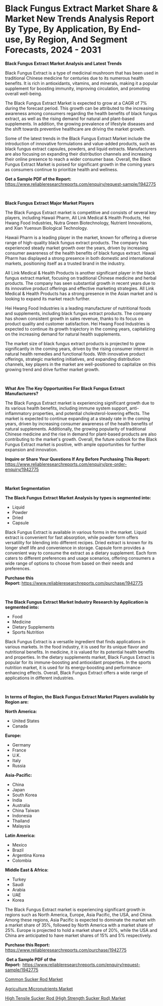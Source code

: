 <p><h1>Black Fungus Extract Market Share & Market New Trends Analysis Report By Type, By Application, By End-use, By Region, And Segment Forecasts, 2024 - 2031</h1></p><p><strong>Black Fungus Extract Market Analysis and Latest Trends</strong></p>
<p><p>Black Fungus Extract is a type of medicinal mushroom that has been used in traditional Chinese medicine for centuries due to its numerous health benefits. It is rich in antioxidants, vitamins, and minerals, making it a popular supplement for boosting immunity, improving circulation, and promoting overall well-being.</p><p>The Black Fungus Extract Market is expected to grow at a CAGR of 7% during the forecast period. This growth can be attributed to the increasing awareness among consumers regarding the health benefits of black fungus extract, as well as the rising demand for natural and plant-based supplements. In addition, the growing prevalence of lifestyle diseases and the shift towards preventive healthcare are driving the market growth.</p><p>Some of the latest trends in the Black Fungus Extract Market include the introduction of innovative formulations and value-added products, such as black fungus extract capsules, powders, and liquid extracts. Manufacturers are also focusing on expanding their distribution channels and increasing their online presence to reach a wider consumer base. Overall, the Black Fungus Extract Market is poised for significant growth in the coming years as consumers continue to prioritize health and wellness.</p></p>
<p><strong>Get a Sample PDF of the Report:&nbsp;</strong> <a href="https://www.reliableresearchreports.com/enquiry/request-sample/1942775">https://www.reliableresearchreports.com/enquiry/request-sample/1942775</a></p>
<p>&nbsp;</p>
<p><strong>Black Fungus Extract Major Market Players</strong></p>
<p><p>The Black Fungus Extract market is competitive and consists of several key players, including Hawaii Pharm, All Link Medical & Health Products, Hei Hwang Food Industries, Nutra Green Biotechnology, Nutrient Innovations, and Xian Yuensun Biological Technology.</p><p>Hawaii Pharm is a leading player in the market, known for offering a diverse range of high-quality black fungus extract products. The company has experienced steady market growth over the years, driven by increasing consumer awareness of the health benefits of black fungus extract. Hawaii Pharm has displayed a strong presence in both domestic and international markets, positioning itself as a trusted brand in the industry.</p><p>All Link Medical & Health Products is another significant player in the black fungus extract market, focusing on traditional Chinese medicine and herbal products. The company has seen substantial growth in recent years due to its innovative product offerings and effective marketing strategies. All Link Medical & Health Products has a strong presence in the Asian market and is looking to expand its market reach further.</p><p>Hei Hwang Food Industries is a leading manufacturer of nutritional foods and supplements, including black fungus extract products. The company has shown consistent growth in sales revenue, thanks to its focus on product quality and customer satisfaction. Hei Hwang Food Industries is expected to continue its growth trajectory in the coming years, capitalizing on the increasing demand for natural health supplements.</p><p>The market size of black fungus extract products is projected to grow significantly in the coming years, driven by the rising consumer interest in natural health remedies and functional foods. With innovative product offerings, strategic marketing initiatives, and expanding distribution channels, key players in the market are well-positioned to capitalize on this growing trend and drive further market growth.</p></p>
<p>&nbsp;</p>
<p><strong>What Are The Key Opportunities For Black Fungus Extract Manufacturers?</strong></p>
<p><p>The Black Fungus Extract market is experiencing significant growth due to its various health benefits, including immune system support, anti-inflammatory properties, and potential cholesterol-lowering effects. The market is expected to continue expanding at a steady rate in the coming years, driven by increasing consumer awareness of the health benefits of natural supplements. Additionally, the growing popularity of traditional Chinese medicine and the rise in demand for plant-based products are also contributing to the market's growth. Overall, the future outlook for the Black Fungus Extract market is positive, with ample opportunities for further expansion and innovation.</p></p>
<p><strong>Inquire or Share Your Questions If Any Before Purchasing This Report:</strong> <a href="https://www.reliableresearchreports.com/enquiry/pre-order-enquiry/1942775">https://www.reliableresearchreports.com/enquiry/pre-order-enquiry/1942775</a></p>
<p>&nbsp;</p>
<p><strong>Market Segmentation</strong></p>
<p><strong>The Black Fungus Extract Market Analysis by types is segmented into:</strong></p>
<p><ul><li>Liquid</li><li>Powder</li><li>Dried</li><li>Capsule</li></ul></p>
<p><p>Black Fungus Extract is available in various forms in the market. Liquid extract is convenient for fast absorption, while powder form offers versatility for blending into different recipes. Dried extract is known for its longer shelf life and convenience in storage. Capsule form provides a convenient way to consume the extract as a dietary supplement. Each form caters to different preferences and usage scenarios, offering consumers a wide range of options to choose from based on their needs and preferences.</p></p>
<p><strong>Purchase this Report:&nbsp;</strong><a href="https://www.reliableresearchreports.com/purchase/1942775">https://www.reliableresearchreports.com/purchase/1942775</a></p>
<p>&nbsp;</p>
<p><strong>The Black Fungus Extract Market Industry Research by Application is segmented into:</strong></p>
<p><ul><li>Food</li><li>Medicine</li><li>Dietary Supplements</li><li>Sports Nutrition</li></ul></p>
<p><p>Black Fungus Extract is a versatile ingredient that finds applications in various markets. In the food industry, it is used for its unique flavor and nutritional benefits. In medicine, it is valued for its potential health benefits and properties. In the dietary supplements market, Black Fungus Extract is popular for its immune-boosting and antioxidant properties. In the sports nutrition market, it is used for its energy-boosting and performance-enhancing effects. Overall, Black Fungus Extract offers a wide range of applications in different industries.</p></p>
<p>&nbsp;</p>
<p><strong>In terms of Region, the Black Fungus Extract Market Players available by Region are:</strong></p>
<p>
    <p> <strong> North America: </strong>
        <ul>
            <li>United States</li>
            <li>Canada</li>
        </ul>
        </p> 
    <p> <strong> Europe: </strong>
        <ul>
            <li>Germany</li>
            <li>France</li>
            <li>U.K.</li>
            <li>Italy</li>
            <li>Russia</li>
        </ul>
        </p> 
    <p> <strong> Asia-Pacific: </strong>
        <ul>
            <li>China</li>
            <li>Japan</li>
            <li>South Korea</li>
            <li>India</li>
            <li>Australia</li>
            <li>China Taiwan</li>
            <li>Indonesia</li>
            <li>Thailand</li>
            <li>Malaysia</li>
        </ul>
        </p> 
    <p> <strong> Latin America: </strong>
        <ul>
            <li>Mexico</li>
            <li>Brazil</li>
            <li>Argentina Korea</li>
            <li>Colombia</li>
        </ul>
        </p> 
    <p> <strong> Middle East & Africa: </strong>
        <ul>
            <li>Turkey</li>
            <li>Saudi</li>
            <li>Arabia</li>
            <li>UAE</li>
            <li>Korea</li>
        </ul>
    </p>
    </p>
<p><p>The Black Fungus Extract market is experiencing significant growth in regions such as North America, Europe, Asia Pacific, the USA, and China. Among these regions, Asia Pacific is expected to dominate the market with a market share of 35%, followed by North America with a market share of 25%. Europe is projected to hold a market share of 20%, while the USA and China are anticipated to have market shares of 15% and 5% respectively.</p></p>
<p><strong>Purchase this Report: </strong><a href="https://www.reliableresearchreports.com/purchase/1942775">https://www.reliableresearchreports.com/purchase/1942775</a></p>
<p>&nbsp;<strong>Get a Sample PDF of the Report:&nbsp;&nbsp;</strong><a href="https://www.reliableresearchreports.com/enquiry/request-sample/1942775">https://www.reliableresearchreports.com/enquiry/request-sample/1942775</a></p>
<p><strong></strong></p>
<p><p><a href="https://view.publitas.com/reportprime-1/common-sucker-rod-market-analysis-and-market-size-global-industry-overview-market-segmentation-and-forecast-2024-to-2031/">Common Sucker Rod Market</a></p><p><a href="https://github.com/nicholepatriciadoylenwnrjr0/Market-Research-Report-List-1/blob/main/agriculture-micronutrients-market.md">Agriculture Micronutrients Market</a></p><p><a href="https://view.publitas.com/reportprime-1/decoding-the-high-tensile-sucker-rod-high-strength-sucker-rod-market-a-deep-dive-into-the-latest-market-trends-market-segmentation-and-competitive-analysis/">High Tensile Sucker Rod (High Strength Sucker Rod) Market</a></p></p>